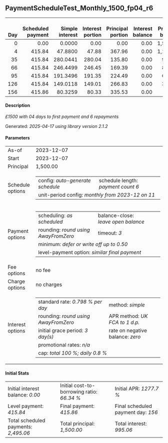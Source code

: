 <h2>PaymentScheduleTest_Monthly_1500_fp04_r6</h2>
<table>
    <thead style="vertical-align: bottom;">
        <th style="text-align: right;">Day</th>
        <th style="text-align: right;">Scheduled payment</th>
        <th style="text-align: right;">Simple interest</th>
        <th style="text-align: right;">Interest portion</th>
        <th style="text-align: right;">Principal portion</th>
        <th style="text-align: right;">Interest balance</th>
        <th style="text-align: right;">Principal balance</th>
        <th style="text-align: right;">Total simple interest</th>
        <th style="text-align: right;">Total interest</th>
        <th style="text-align: right;">Total principal</th>
    </thead>
    <tr style="text-align: right;">
        <td class="ci00">0</td>
        <td class="ci01" style="white-space: nowrap;">0.00</td>
        <td class="ci02">0.0000</td>
        <td class="ci03">0.00</td>
        <td class="ci04">0.00</td>
        <td class="ci05">0.00</td>
        <td class="ci06">1,500.00</td>
        <td class="ci07">0.0000</td>
        <td class="ci08">0.00</td>
        <td class="ci09">0.00</td>
    </tr>
    <tr style="text-align: right;">
        <td class="ci00">4</td>
        <td class="ci01" style="white-space: nowrap;">415.84</td>
        <td class="ci02">47.8800</td>
        <td class="ci03">47.88</td>
        <td class="ci04">367.96</td>
        <td class="ci05">0.00</td>
        <td class="ci06">1,132.04</td>
        <td class="ci07">47.8800</td>
        <td class="ci08">47.88</td>
        <td class="ci09">367.96</td>
    </tr>
    <tr style="text-align: right;">
        <td class="ci00">35</td>
        <td class="ci01" style="white-space: nowrap;">415.84</td>
        <td class="ci02">280.0441</td>
        <td class="ci03">280.04</td>
        <td class="ci04">135.80</td>
        <td class="ci05">0.00</td>
        <td class="ci06">996.24</td>
        <td class="ci07">327.9241</td>
        <td class="ci08">327.92</td>
        <td class="ci09">503.76</td>
    </tr>
    <tr style="text-align: right;">
        <td class="ci00">66</td>
        <td class="ci01" style="white-space: nowrap;">415.84</td>
        <td class="ci02">246.4499</td>
        <td class="ci03">246.45</td>
        <td class="ci04">169.39</td>
        <td class="ci05">0.00</td>
        <td class="ci06">826.85</td>
        <td class="ci07">574.3739</td>
        <td class="ci08">574.37</td>
        <td class="ci09">673.15</td>
    </tr>
    <tr style="text-align: right;">
        <td class="ci00">95</td>
        <td class="ci01" style="white-space: nowrap;">415.84</td>
        <td class="ci02">191.3496</td>
        <td class="ci03">191.35</td>
        <td class="ci04">224.49</td>
        <td class="ci05">0.00</td>
        <td class="ci06">602.36</td>
        <td class="ci07">765.7235</td>
        <td class="ci08">765.72</td>
        <td class="ci09">897.64</td>
    </tr>
    <tr style="text-align: right;">
        <td class="ci00">126</td>
        <td class="ci01" style="white-space: nowrap;">415.84</td>
        <td class="ci02">149.0118</td>
        <td class="ci03">149.01</td>
        <td class="ci04">266.83</td>
        <td class="ci05">0.00</td>
        <td class="ci06">335.53</td>
        <td class="ci07">914.7354</td>
        <td class="ci08">914.73</td>
        <td class="ci09">1,164.47</td>
    </tr>
    <tr style="text-align: right;">
        <td class="ci00">156</td>
        <td class="ci01" style="white-space: nowrap;">415.86</td>
        <td class="ci02">80.3259</td>
        <td class="ci03">80.33</td>
        <td class="ci04">335.53</td>
        <td class="ci05">0.00</td>
        <td class="ci06">0.00</td>
        <td class="ci07">995.0612</td>
        <td class="ci08">995.06</td>
        <td class="ci09">1,500.00</td>
    </tr>
</table>
<h4>Description</h4>
<p><i>£1500 with 04 days to first payment and 6 repayments</i></p>
<p>Generated: <i>2025-04-17 using library version 2.1.2</i></p>
<h4>Parameters</h4>
<table>
    <tr>
        <td>As-of</td>
        <td>2023-12-07</td>
    </tr>
    <tr>
        <td>Start</td>
        <td>2023-12-07</td>
    </tr>
    <tr>
        <td>Principal</td>
        <td>1,500.00</td>
    </tr>
    <tr>
        <td>Schedule options</td>
        <td>
            <table>
                <tr>
                    <td>config: <i>auto-generate schedule</i></td>
                    <td>schedule length: <i><i>payment count</i> 6</i></td>
                </tr>
                <tr>
                    <td colspan="2" style="white-space: nowrap;">unit-period config: <i>monthly from 2023-12 on 11</i></td>
                </tr>
            </table>
        </td>
    </tr>
    <tr>
        <td>Payment options</td>
        <td>
            <table>
                <tr>
                    <td>scheduling: <i>as scheduled</i></td>
                    <td>balance-close: <i>leave&nbsp;open&nbsp;balance</i></td>
                </tr>
                <tr>
                    <td>rounding: <i>round using AwayFromZero</i></td>
                    <td>timeout: <i>3</i></td>
                </tr>
                <tr>
                    <td colspan='2'>minimum: <i>defer&nbsp;or&nbsp;write&nbsp;off&nbsp;up&nbsp;to&nbsp;0.50</i></td>
                </tr>
                <tr>
                    <td colspan='2'>level-payment option: <i>similar&nbsp;final&nbsp;payment</i></td>
                </tr>
            </table>
        </td>
    </tr>
    <tr>
        <td>Fee options</td>
        <td>no fee
        </td>
    </tr>
    <tr>
        <td>Charge options</td>
        <td>no charges
        </td>
    </tr>
    <tr>
        <td>Interest options</td>
        <td>
            <table>
                <tr>
                    <td>standard rate: <i>0.798 % per day</i></td>
                    <td>method: <i>simple</i></td>
                </tr>
                <tr>
                    <td>rounding: <i>round using AwayFromZero</i></td>
                    <td>APR method: <i>UK FCA to 1 d.p.</i></td>
                </tr>
                <tr>
                    <td>initial grace period: <i>3 day(s)</i></td>
                    <td>rate on negative balance: <i>zero</i></td>
                </tr>
                <tr>
                    <td colspan="2">promotional rates: <i><i>n/a</i></i></td>
                </tr>
                <tr>
                    <td colspan="2">cap: <i>total 100 %; daily 0.8 %</td>
                </tr>
            </table>
        </td>
    </tr>
</table>
<h4>Initial Stats</h4>
<table>
    <tr>
        <td>Initial interest balance: <i>0.00</i></td>
        <td>Initial cost-to-borrowing ratio: <i>66.34 %</i></td>
        <td>Initial APR: <i>1277.7 %</i></td>
    </tr>
    <tr>
        <td>Level payment: <i>415.84</i></td>
        <td>Final payment: <i>415.86</i></td>
        <td>Final scheduled payment day: <i>156</i></td>
    </tr>
    <tr>
        <td>Total scheduled payments: <i>2,495.06</i></td>
        <td>Total principal: <i>1,500.00</i></td>
        <td>Total interest: <i>995.06</i></td>
    </tr>
</table>
